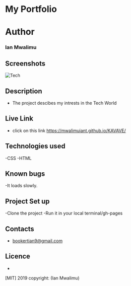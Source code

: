 # My Portfolio

# Author
### Ian Mwalimu

## Screenshots
<img src="https://bit.ly/2oFKyzF" alt="Tech">

## Description
- The project descibes my intrests in the Tech World

## Live Link 
- click on this link https://mwalimuiant.github.io/KAVAVE/

## Technologies used
-CSS
-HTML

## Known bugs
-It loads slowly.

## Project Set up
-Clone the project
-Run it in your local terminal/gh-pages

## Contacts
- bookertian9@gmail.com

## Licence
- 
[MIT] 2019 copyright: (Ian Mwalimu)

